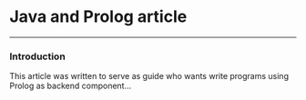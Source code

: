 # Java and Prolog article
***

### Introduction

This article was written to serve as guide who wants write programs using Prolog as backend component...
